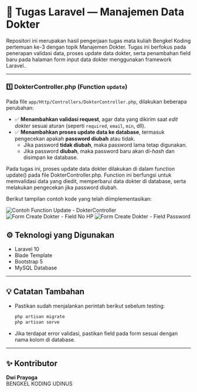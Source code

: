 # 🏥 Tugas Laravel — Manajemen Data Dokter

Repositori ini merupakan hasil pengerjaan tugas mata kuliah Bengkel Koding pertemuan ke-3 dengan topik Manajemen Dokter.
Tugas ini berfokus pada penerapan validasi data, proses update data dokter, serta penambahan field baru pada halaman form input data dokter menggunakan framework Laravel..

---

### 1️⃣ DokterController.php (Function `update`)
Pada file `app/Http/Controllers/DokterController.php`, dilakukan beberapa perubahan:

- ✅ **Menambahkan validasi request**, agar data yang dikirim saat *edit dokter* sesuai aturan (seperti `required`, `email`, `min`, dll).  
- ✅ **Menambahkan proses update data ke database**, termasuk pengecekan apakah **password diubah** atau tidak.  
  - Jika password **tidak diubah**, maka password lama tetap digunakan.  
  - Jika password **diubah**, maka password baru akan di-*hash* dan disimpan ke database.

Pada tugas ini, proses update data dokter dilakukan di dalam function update() pada file DokterController.php.
Function ini berfungsi untuk memvalidasi data yang diedit, memperbarui data dokter di database, serta melakukan pengecekan jika password diubah.

Berikut tampilan contoh kode yang telah diimplementasikan:

![Contoh Function Update - DokterController](public/gambar/Screenshot(186))
![Form Create Dokter - Field No HP](public/gambar/Screenshot(185))
![Form Create Dokter - Field Password](public/gambar/Screenshot(184))


## ⚙️ Teknologi yang Digunakan
- Laravel 10
- Blade Template
- Bootstrap 5
- MySQL Database

---

## 💡 Catatan Tambahan
- Pastikan sudah menjalankan perintah berikut sebelum testing:
  ```bash
  php artisan migrate
  php artisan serve
  ```
- Jika terdapat error validasi, pastikan field pada form sesuai dengan nama kolom di database.

---

## ✨ Kontributor
**Dwi Prayoga**  
BENGKEL KODING UDINUS
